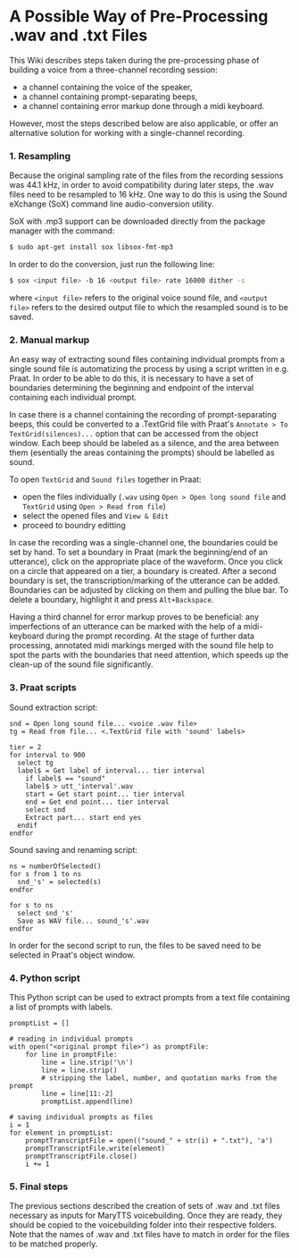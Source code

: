 # A Possible Way of Pre-Processing .wav and .txt Files

This Wiki describes steps taken during the pre-processing phase of building a voice from a three-channel recording session:

* a channel containing the voice of the speaker,
* a channel containing prompt-separating beeps,
* a channel containing error markup done through a midi keyboard.

However, most the steps described below are also applicable, or offer an alternative solution for working with a single-channel recording.

### 1. Resampling

Because the original sampling rate of the files from the recording sessions was 44.1 kHz, in order to avoid compatibility during later steps, the .wav files need to be resampled to 16 kHz. One way to do this is using the Sound eXchange (SoX) command line audio-conversion utility.

SoX with .mp3 support can be downloaded directly from the package manager with the command:
```sh
$ sudo apt-get install sox libsox-fmt-mp3
```

In order to do the conversion, just run the following line:
```sh
$ sox <input file> -b 16 <output file> rate 16000 dither -s
```
where ``<input file>`` refers to the original voice sound file, and ``<output file>`` refers to the desired output file to which the resampled sound is to be saved.

### 2. Manual markup

An easy way of extracting sound files containing individual prompts from a single sound file is automatizing the process by using a script written in e.g. Praat. In order to be able to do this, it is necessary to have a set of boundaries determining the beginning and endpoint of the interval containing each individual prompt.

In case there is a channel containing the recording of prompt-separating beeps, this could be converted to a .TextGrid file with Praat's `Annotate > To TextGrid(silences)...` option that can be accessed from the object window. Each beep should be labeled as a silence, and the area between them (esentially the areas containing the prompts) should be labelled as sound.

To open `TextGrid` and `Sound files` together in Praat:
* open the files individually (`.wav` using `Open > Open long sound file` and `TextGrid` using `Open > Read from file`)
* select the opened files and `View & Edit`
* proceed to boundry editting

In case the recording was a single-channel one, the boundaries could be set by hand.
To set a boundary in Praat (mark the beginning/end of an utterance), click on the appropriate place of the waveform. Once you click on a circle that appeared on a tier, a boundary is created. After a second boundary is set, the transcription/marking of the utterance can be added. Boundaries can be adjusted by clicking on them and pulling the blue bar. To delete a boundary, highlight it and press `Alt+Backspace`.

Having a third channel for error markup proves to be beneficial: any imperfections of an utterance can be marked with the help of a midi-keyboard during the prompt recording. At the stage of further data processing, annotated midi markings merged with the sound file help to spot the parts with the boundaries that need attention, which speeds up the clean-up of the sound file significantly.

### 3. Praat scripts

Sound extraction script:
```
snd = Open long sound file... <voice .wav file>
tg = Read from file... <.TextGrid file with 'sound' labels>

tier = 2
for interval to 900
  select tg
  label$ = Get label of interval... tier interval
    if label$ == "sound"
    label$ > utt_'interval'.wav
    start = Get start point... tier interval
    end = Get end point... tier interval
    select snd
    Extract part... start end yes
  endif
endfor
```

Sound saving and renaming script:
```
ns = numberOfSelected()
for s from 1 to ns
  snd_'s' = selected(s)
endfor

for s to ns
  select snd_'s'
  Save as WAV file... sound_'s'.wav
endfor
```
In order for the second script to run, the files to be saved need to be selected in Praat's object window.

### 4. Python script

This Python script can be used to extract prompts from a text file containing a list of prompts with labels.

```
promptList = []

# reading in individual prompts
with open("<original prompt file>") as promptFile:
    for line in promptFile:
        line = line.strip('\n')
        line = line.strip()
        # stripping the label, number, and quotation marks from the prompt
        line = line[11:-2]
        promptList.append(line)

# saving individual prompts as files
i = 1
for element in promptList:
	promptTranscriptFile = open(("sound_" + str(i) + ".txt"), 'a')
	promptTranscriptFile.write(element)
	promptTranscriptFile.close()
	i += 1
```

### 5. Final steps

The previous sections described the creation of sets of .wav and .txt files necessary as inputs for MaryTTS voicebuilding. Once they are ready, they should be copied to the voicebuilding folder into their respective folders. Note that the names of .wav and .txt files have to match in order for the files to be matched properly.
